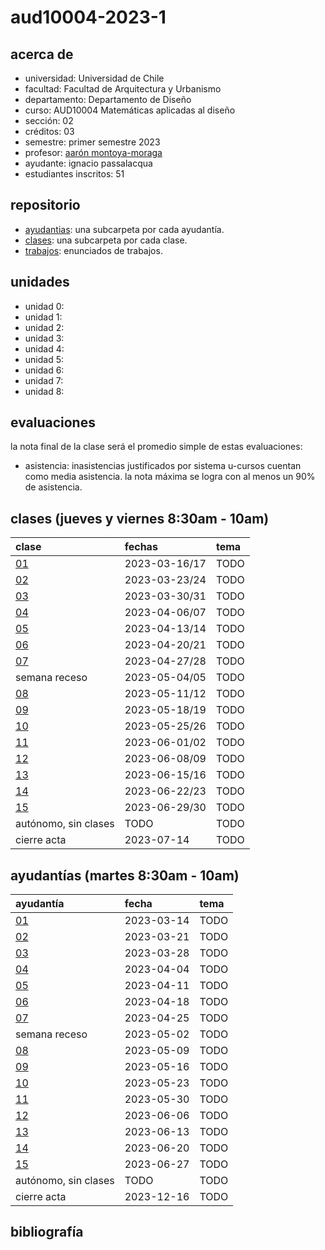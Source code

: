 # aud10004-2023-1

## acerca de

- universidad: Universidad de Chile
- facultad: Facultad de Arquitectura y Urbanismo
- departamento: Departamento de Diseño
- curso: AUD10004 Matemáticas aplicadas al diseño
- sección: 02
- créditos: 03
- semestre: primer semestre 2023
- profesor: [aarón montoya-moraga](https://montoyamoraga.io)
- ayudante: ignacio passalacqua
- estudiantes inscritos: 51

## repositorio

- [ayudantias](./ayudantias/): una subcarpeta por cada ayudantía.
- [clases](./clases/): una subcarpeta por cada clase.
- [trabajos](./trabajos/): enunciados de trabajos.

## unidades

- unidad 0:
- unidad 1:
- unidad 2:
- unidad 3:
- unidad 4:
- unidad 5:
- unidad 6:
- unidad 7:
- unidad 8:

## evaluaciones

la nota final de la clase será el promedio simple de estas evaluaciones:

- asistencia: inasistencias justificados por sistema u-cursos cuentan como media asistencia. la nota máxima se logra con al menos un 90% de asistencia.
<!-- - trabajos de investigación: 2 trabajos de investigación individuales, se cuenta solamente la mejor nota.
- controles en grupo:
  - 3 controles grupales hechos en horario de ayudantía, uno al final de cada mes septiembre, octubre y noviembre.
  - cada control tiene 3 ejercicios, el peor se borra
  - de los 3 controles, el peor también se borra.
  - pauta: cada control tiene 1 punto base, más 3 puntos por cada ejercicio, así:
    - 3 por el ejercicio todo bien.
    - 2 puntos por errores pequeños de aritmética
    - 1 punto por el intento
    - 0 puntos por entregar en blanco. -->

## clases (jueves y viernes 8:30am - 10am)

| clase                  | fechas        | tema |
| :--------------------- | :------------ | :--- |
| [01](clases/clase-01/) | 2023-03-16/17 | TODO |
| [02](clases/clase-02/) | 2023-03-23/24 | TODO |
| [03](clases/clase-03/) | 2023-03-30/31 | TODO |
| [04](clases/clase-04/) | 2023-04-06/07 | TODO |
| [05](clases/clase-05/) | 2023-04-13/14 | TODO |
| [06](clases/clase-06/) | 2023-04-20/21 | TODO |
| [07](clases/clase-07/) | 2023-04-27/28 | TODO |
| semana receso          | 2023-05-04/05 | TODO |
| [08](clases/clase-08/) | 2023-05-11/12 | TODO |
| [09](clases/clase-09/) | 2023-05-18/19 | TODO |
| [10](clases/clase-10/) | 2023-05-25/26 | TODO |
| [11](clases/clase-11/) | 2023-06-01/02 | TODO |
| [12](clases/clase-12/) | 2023-06-08/09 | TODO |
| [13](clases/clase-13/) | 2023-06-15/16 | TODO |
| [14](clases/clase-14/) | 2023-06-22/23 | TODO |
| [15](clases/clase-15/) | 2023-06-29/30 | TODO |
| autónomo, sin clases   | TODO          | TODO |
| cierre acta            | 2023-07-14    | TODO |

## ayudantías (martes 8:30am - 10am)

| ayudantía                      | fecha      | tema |
| :----------------------------- | :--------- | :--- |
| [01](ayudantias/ayudantia-01/) | 2023-03-14 | TODO |
| [02](ayudantias/ayudantia-02/) | 2023-03-21 | TODO |
| [03](ayudantias/ayudantia-03/) | 2023-03-28 | TODO |
| [04](ayudantias/ayudantia-04/) | 2023-04-04 | TODO |
| [05](ayudantias/ayudantia-05/) | 2023-04-11 | TODO |
| [06](ayudantias/ayudantia-06/) | 2023-04-18 | TODO |
| [07](ayudantias/ayudantia-07/) | 2023-04-25 | TODO |
| semana receso                  | 2023-05-02 | TODO |
| [08](ayudantias/ayudantia-08/) | 2023-05-09 | TODO |
| [09](ayudantias/ayudantia-09/) | 2023-05-16 | TODO |
| [10](ayudantias/ayudantia-10/) | 2023-05-23 | TODO |
| [11](ayudantias/ayudantia-11/) | 2023-05-30 | TODO |
| [12](ayudantias/ayudantia-12/) | 2023-06-06 | TODO |
| [13](ayudantias/ayudantia-13/) | 2023-06-13 | TODO |
| [14](ayudantias/ayudantia-14/) | 2023-06-20 | TODO |
| [15](ayudantias/ayudantia-15/) | 2023-06-27 | TODO |
| autónomo, sin clases           | TODO       | TODO |
| cierre acta                    | 2023-12-16 | TODO |

## bibliografía

<!-- - https://www.khanacademy.org/science/physics/
- https://ocw.mit.edu/courses/8-01sc-classical-mechanics-fall-2016/
- https://natureofcode.com/
- http://www.fis.puc.cl/~rbenguri/EstaticaDinamica-rb.html -->
